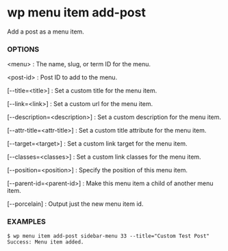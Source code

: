 # wp menu item add-post

Add a post as a menu item.

### OPTIONS

&lt;menu&gt;
: The name, slug, or term ID for the menu.

&lt;post-id&gt;
: Post ID to add to the menu.

[\--title=&lt;title&gt;]
: Set a custom title for the menu item.

[\--link=&lt;link&gt;]
: Set a custom url for the menu item.

[\--description=&lt;description&gt;]
: Set a custom description for the menu item.

[\--attr-title=&lt;attr-title&gt;]
: Set a custom title attribute for the menu item.

[\--target=&lt;target&gt;]
: Set a custom link target for the menu item.

[\--classes=&lt;classes&gt;]
: Set a custom link classes for the menu item.

[\--position=&lt;position&gt;]
: Specify the position of this menu item.

[\--parent-id=&lt;parent-id&gt;]
: Make this menu item a child of another menu item.

[\--porcelain]
: Output just the new menu item id.

### EXAMPLES

    $ wp menu item add-post sidebar-menu 33 --title="Custom Test Post"
    Success: Menu item added.


